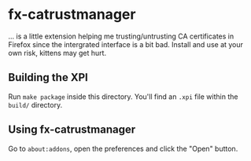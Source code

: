 fx-catrustmanager
=================

... is a little extension helping me trusting/untrusting CA certificates in
Firefox since the intergrated interface is a bit bad. Install and use at your
own risk, kittens may get hurt.

Building the XPI
----------------

Run `make package` inside this directory. You'll find an `.xpi` file within the
`build/` directory.

Using fx-catrustmanager
-----------------------

Go to `about:addons`, open the preferences and click the "Open" button.
